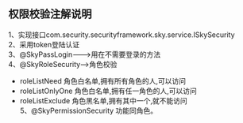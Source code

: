 ## 权限校验注解说明
1、实现接口com.security.securityframework.sky.service.ISkySecurity  
2、采用token登陆认证  
3、@SkyPassLogin--->用在不需要登录的方法  
4、@SkyRoleSecurity-->角色校验 
* roleListNeed 角色白名单,拥有所有角色的人,可以访问  
* roleListOnlyOne  角色白名单,拥有任一角色的人,可以访问
* roleListExclude  角色黑名单,拥有其中一个,就不能访问  
5、@SkyPermissionSecurity 功能同角色。

